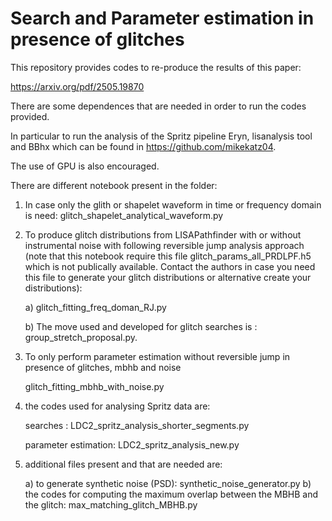 # Search and Parameter estimation in presence of glitches


This repository provides codes to re-produce the results of this paper:

https://arxiv.org/pdf/2505.19870

There are some dependences that are needed in order to run the codes provided. 

In particular to run the analysis of the Spritz pipeline Eryn, lisanalysis tool and BBhx which can be found in https://github.com/mikekatz04.

The use of GPU is also encouraged. 

There are different notebook present in the folder:

1) In case only the glith or shapelet waveform in time or frequency domain is need:
   glitch_shapelet_analytical_waveform.py

2) To produce glitch distributions from LISAPathfinder with or without instrumental noise with following reversible jump analysis approach (note that this notebook require this file glitch_params_all_PRDLPF.h5 which is not publically available. Contact the authors in case you need this file to generate your glitch distributions or alternative create your distributions):

   a) glitch_fitting_freq_doman_RJ.py

   b) The move used and developed for glitch searches is : group_stretch_proposal.py.

3) To only perform parameter estimation without reversible jump in presence of glitches, mbhb and noise

   glitch_fitting_mbhb_with_noise.py

     
   
4) the codes used for analysing Spritz data are:

   searches : LDC2_spritz_analysis_shorter_segments.py

   parameter estimation:  LDC2_spritz_analysis_new.py 

5) additional files present and that are needed are:

   a) to generate synthetic noise (PSD): synthetic_noise_generator.py
   b) the codes for computing the maximum overlap between the MBHB and the glitch:  max_matching_glitch_MBHB.py




